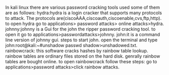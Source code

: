 In kali linux there are various password cracking tools used some of them are as follows:
hydra:hydra is a login cracker that supports many protocols to attack.
The protocols are(ciscoAAA,ciscoauth,ciscoenable,cvs,ftp,http).
to open hydra go to applications> password attacks> online attacks>hydra.
johnny:johnny is a Gui for the john the ripper password cracking tool.
to open it go to applications>passwordattacks>johnny.
john:it is a command line version of johnny gui.
steps to start john.
open the terminal and type john:root@kali:~#unshadow passwd shadow>unshadowed.txt.
rainbowcrack: this software cracks hashes by rainbow table lookup.
rainbow tables are ordinary files stored on the hard disk.
genrally rainbow tables are bought online.
to open rainbowcrack follow these steps:
go to applications>password attacks>click rainbow attacks.
